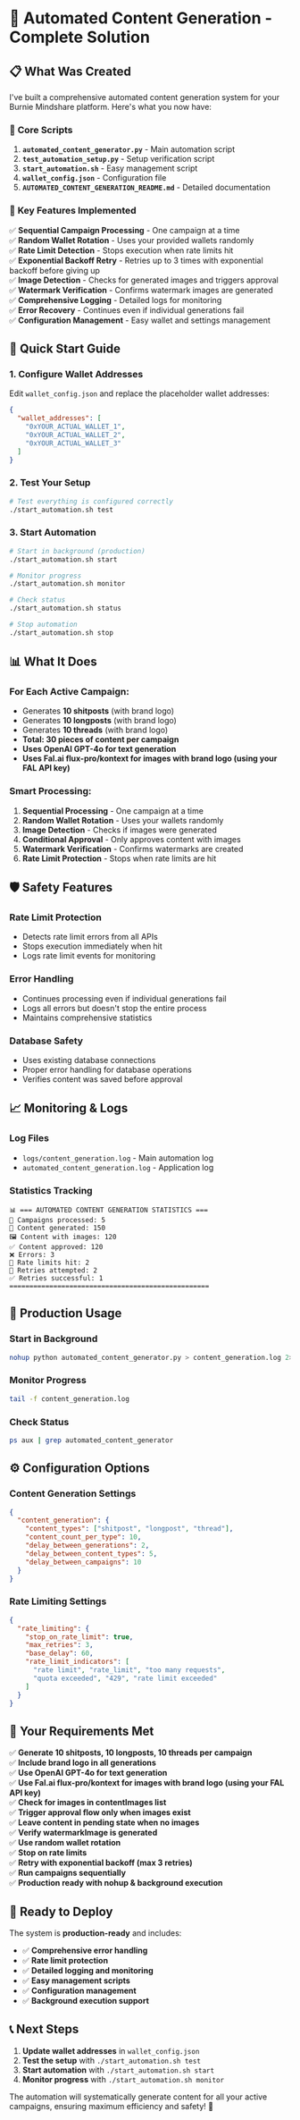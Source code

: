 # 🚀 Automated Content Generation - Complete Solution

## 📋 What Was Created

I've built a comprehensive automated content generation system for your Burnie Mindshare platform. Here's what you now have:

### 🎯 **Core Scripts**

1. **`automated_content_generator.py`** - Main automation script
2. **`test_automation_setup.py`** - Setup verification script  
3. **`start_automation.sh`** - Easy management script
4. **`wallet_config.json`** - Configuration file
5. **`AUTOMATED_CONTENT_GENERATION_README.md`** - Detailed documentation

### 🔧 **Key Features Implemented**

✅ **Sequential Campaign Processing** - One campaign at a time  
✅ **Random Wallet Rotation** - Uses your provided wallets randomly  
✅ **Rate Limit Detection** - Stops execution when rate limits hit  
✅ **Exponential Backoff Retry** - Retries up to 3 times with exponential backoff before giving up  
✅ **Image Detection** - Checks for generated images and triggers approval  
✅ **Watermark Verification** - Confirms watermark images are generated  
✅ **Comprehensive Logging** - Detailed logs for monitoring  
✅ **Error Recovery** - Continues even if individual generations fail  
✅ **Configuration Management** - Easy wallet and settings management  

## 🚀 **Quick Start Guide**

### 1. **Configure Wallet Addresses**

Edit `wallet_config.json` and replace the placeholder wallet addresses:

```json
{
  "wallet_addresses": [
    "0xYOUR_ACTUAL_WALLET_1",
    "0xYOUR_ACTUAL_WALLET_2", 
    "0xYOUR_ACTUAL_WALLET_3"
  ]
}
```

### 2. **Test Your Setup**

```bash
# Test everything is configured correctly
./start_automation.sh test
```

### 3. **Start Automation**

```bash
# Start in background (production)
./start_automation.sh start

# Monitor progress
./start_automation.sh monitor

# Check status
./start_automation.sh status

# Stop automation
./start_automation.sh stop
```

## 📊 **What It Does**

### **For Each Active Campaign:**
- Generates **10 shitposts** (with brand logo)
- Generates **10 longposts** (with brand logo)  
- Generates **10 threads** (with brand logo)
- **Total: 30 pieces of content per campaign**
- **Uses OpenAI GPT-4o for text generation**
- **Uses Fal.ai flux-pro/kontext for images with brand logo (using your FAL API key)**

### **Smart Processing:**
1. **Sequential Processing** - One campaign at a time
2. **Random Wallet Rotation** - Uses your wallets randomly
3. **Image Detection** - Checks if images were generated
4. **Conditional Approval** - Only approves content with images
5. **Watermark Verification** - Confirms watermarks are created
6. **Rate Limit Protection** - Stops when rate limits are hit

## 🛡️ **Safety Features**

### **Rate Limit Protection**
- Detects rate limit errors from all APIs
- Stops execution immediately when hit
- Logs rate limit events for monitoring

### **Error Handling**
- Continues processing even if individual generations fail
- Logs all errors but doesn't stop the entire process
- Maintains comprehensive statistics

### **Database Safety**
- Uses existing database connections
- Proper error handling for database operations
- Verifies content was saved before approval

## 📈 **Monitoring & Logs**

### **Log Files**
- `logs/content_generation.log` - Main automation log
- `automated_content_generation.log` - Application log

### **Statistics Tracking**
```
📊 === AUTOMATED CONTENT GENERATION STATISTICS ===
🎯 Campaigns processed: 5
📝 Content generated: 150
🖼️ Content with images: 120
✅ Content approved: 120
❌ Errors: 3
🛑 Rate limits hit: 2
🔄 Retries attempted: 2
✅ Retries successful: 1
==================================================
```

## 🔧 **Production Usage**

### **Start in Background**
```bash
nohup python automated_content_generator.py > content_generation.log 2>&1 &
```

### **Monitor Progress**
```bash
tail -f content_generation.log
```

### **Check Status**
```bash
ps aux | grep automated_content_generator
```

## ⚙️ **Configuration Options**

### **Content Generation Settings**
```json
{
  "content_generation": {
    "content_types": ["shitpost", "longpost", "thread"],
    "content_count_per_type": 10,
    "delay_between_generations": 2,
    "delay_between_content_types": 5,
    "delay_between_campaigns": 10
  }
}
```

### **Rate Limiting Settings**
```json
{
  "rate_limiting": {
    "stop_on_rate_limit": true,
    "max_retries": 3,
    "base_delay": 60,
    "rate_limit_indicators": [
      "rate limit", "rate_limit", "too many requests", 
      "quota exceeded", "429", "rate limit exceeded"
    ]
  }
}
```

## 🎯 **Your Requirements Met**

✅ **Generate 10 shitposts, 10 longposts, 10 threads per campaign**  
✅ **Include brand logo in all generations**  
✅ **Use OpenAI GPT-4o for text generation**  
✅ **Use Fal.ai flux-pro/kontext for images with brand logo (using your FAL API key)**  
✅ **Check for images in contentImages list**  
✅ **Trigger approval flow only when images exist**  
✅ **Leave content in pending state when no images**  
✅ **Verify watermarkImage is generated**  
✅ **Use random wallet rotation**  
✅ **Stop on rate limits**  
✅ **Retry with exponential backoff (max 3 retries)**  
✅ **Run campaigns sequentially**  
✅ **Production ready with nohup & background execution**  

## 🚀 **Ready to Deploy**

The system is **production-ready** and includes:

- ✅ **Comprehensive error handling**
- ✅ **Rate limit protection**  
- ✅ **Detailed logging and monitoring**
- ✅ **Easy management scripts**
- ✅ **Configuration management**
- ✅ **Background execution support**

## 📞 **Next Steps**

1. **Update wallet addresses** in `wallet_config.json`
2. **Test the setup** with `./start_automation.sh test`
3. **Start automation** with `./start_automation.sh start`
4. **Monitor progress** with `./start_automation.sh monitor`

The automation will systematically generate content for all your active campaigns, ensuring maximum efficiency and safety! 🎉
